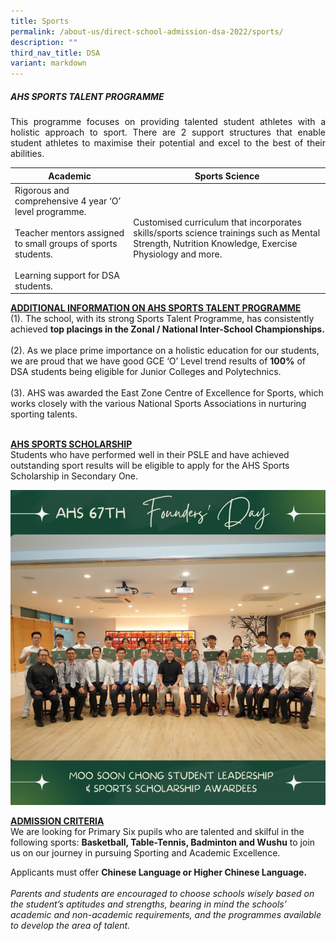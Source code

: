 ```yaml
---
title: Sports
permalink: /about-us/direct-school-admission-dsa-2022/sports/
description: ""
third_nav_title: DSA
variant: markdown
---
```

##### AHS SPORTS TALENT PROGRAMME

<p align="justify">
This programme focuses on providing talented student athletes with a holistic approach to sport. There are 2 support structures that enable student athletes to maximise their potential and excel to the best of their abilities.
</p>

| Academic | Sports Science|
| -------- | -------- | 
| Rigorous and comprehensive 4 year ‘O’ level programme.<br><br>	Teacher mentors assigned to small groups of sports students.<br><br>Learning support for DSA students.    | Customised curriculum that incorporates skills/sports science trainings such as Mental Strength, Nutrition Knowledge, Exercise Physiology and more.     |

<b><u>ADDITIONAL INFORMATION ON AHS SPORTS TALENT PROGRAMME</u></b><br>
(1). The school, with its strong Sports Talent Programme, has consistently achieved <b>top placings in the Zonal / National Inter-School Championships.</b><br><br>
(2). As we place prime importance on a holistic education for our students, we are proud that we have good GCE ‘O’ Level trend results of <b>100%</b> of DSA students being eligible for Junior Colleges and Polytechnics.<br><br>
(3). AHS was awarded the East Zone Centre of Excellence for Sports, which works closely with the various National Sports Associations in nurturing sporting talents.<br><br>

<b><u>AHS SPORTS SCHOLARSHIP</u></b><br>
Students who have performed well in their PSLE and have achieved outstanding sport results will be eligible to apply for the AHS Sports Scholarship in Secondary One.

![](/images/About%20us/DSA/2023_DSA_Sports_1.png)
<br>

<b><u>ADMISSION CRITERIA</u></b><br>
We are looking for Primary Six pupils who are talented and skilful in the following sports: <b>Basketball, Table-Tennis, Badminton and Wushu</b> to join us on our journey in pursuing Sporting and Academic Excellence.

Applicants must offer <b>Chinese Language or Higher Chinese Language.</b><br><br>
<i>Parents and students are encouraged to choose schools wisely based on the student’s aptitudes and strengths, bearing in mind the schools’ academic and non-academic requirements, and the programmes available to develop the area of talent.</i>